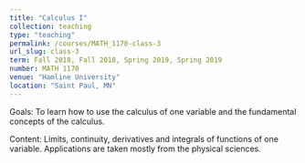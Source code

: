 ```yaml
---
title: "Calculus I"
collection: teaching
type: "teaching"
permalink: /courses/MATH_1170-class-3
url_slug: class-3
term: Fall 2018, Fall 2018, Spring 2019, Spring 2019
number: MATH 1170
venue: "Hamline University"
location: "Saint Paul, MN"
---
```


Goals: To learn how to use the calculus of one variable and the fundamental concepts of the calculus.

Content: Limits, continuity, derivatives and integrals of functions of one variable. Applications are taken mostly from the physical sciences.
